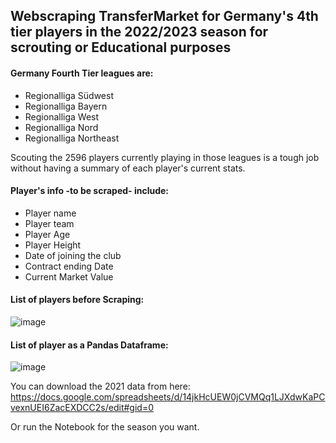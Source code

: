 ## Webscraping TransferMarket for Germany's 4th tier players in the 2022/2023 season for scrouting or Educational purposes

#### Germany Fourth Tier leagues are:
- Regionalliga Südwest
- Regionalliga Bayern
- Regionalliga West
- Regionalliga Nord
- Regionalliga Northeast

Scouting the 2596 players currently playing in those leagues is a tough job without having a summary of each player's current stats.
#### Player's info -to be scraped- include:
- Player name
- Player team
- Player Age
- Player Height
- Date of joining the club
- Contract ending Date
- Current Market Value

#### List of players before Scraping:
![image](https://user-images.githubusercontent.com/73742092/206030188-6ec55b5b-a9c6-4473-913b-c67a9e933f8a.png)


#### List of player as a Pandas Dataframe:
![image](https://user-images.githubusercontent.com/73742092/206030282-aecd58b3-698b-4386-a2cd-d9bee1d4c2b1.png)


You can download the 2021 data from here:
https://docs.google.com/spreadsheets/d/14jkHcUEW0jCVMQq1LJXdwKaPCvexnUEI6ZacEXDCC2s/edit#gid=0

Or run the Notebook for the season you want.
